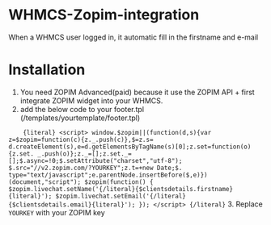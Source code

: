 # WHMCS-Zopim-integration
When a WHMCS user logged in, it automatic fill in the firstname and e-mail


# Installation
1. You need ZOPIM Advanced(paid) because it use the ZOPIM API + first integrate ZOPIM widget into your WHMCS.
2. add the below code to your footer.tpl (/templates/yourtemplate/footer.tpl)

`	  {literal} <script> window.$zopim||(function(d,s){var z=$zopim=function(c){z._.push(c)},$=z.s= d.createElement(s),e=d.getElementsByTagName(s)[0];z.set=function(o){z.set. _.push(o)};z._=[];z.set._=[];$.async=!0;$.setAttribute("charset","utf-8"); $.src="//v2.zopim.com/?YOURKEY";z.t=+new Date;$. type="text/javascript";e.parentNode.insertBefore($,e)})(document,"script"); $zopim(function() { $zopim.livechat.setName('{/literal}{$clientsdetails.firstname}{literal}'); $zopim.livechat.setEmail('{/literal}{$clientsdetails.email}{literal}'); }); </script> {/literal}
`
3. Replace `YOURKEY` with your ZOPIM key
